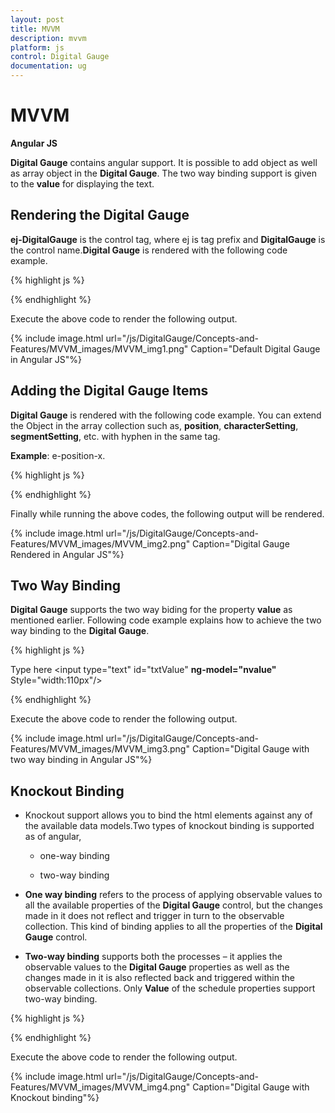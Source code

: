 ```yaml
---
layout: post
title: MVVM
description: mvvm
platform: js
control: Digital Gauge
documentation: ug
---
```


# MVVM

**Angular JS**

**Digital Gauge** contains angular support. It is possible to add object as well as array object in the **Digital Gauge**. The two way binding support is given to the **value** for displaying the text.

## Rendering the Digital Gauge

**ej-DigitalGauge** is the control tag, where ej is tag prefix and **DigitalGauge** is the control name.**Digital Gauge** is rendered with the following code example.

{% highlight js %}

<!--To Render the Digital gauge-->
<!doctype html>
<html ng-app="syncApp">
<head>
<!—Refer the necessary script here-->
</head>
<body ng-controller="DigitalGauge">
<ej-DigitalGauge id="digitalCore" e-height="500" e-load="loadGaugeTheme">
</ej-DigitalGauge>
<script type="text/javascript">
<!—binding the value to the scope variables in application controller-->
angular.module('syncApp', ['ejangular'])
.controller('DigitalGauge', function ($scope) {
$scope.nvalue = “text”;
});
</script>

</body>
</html>


{% endhighlight %}



Execute the above code to render the following output.

{% include image.html url="/js/DigitalGauge/Concepts-and-Features/MVVM_images/MVVM_img1.png" Caption="Default Digital Gauge in Angular JS"%}

## Adding the Digital Gauge Items

**Digital Gauge** is rendered with the following code example. You can extend the Object in the array collection such as, **position**, **characterSetting**, **segmentSetting**, etc. with hyphen in the same tag.

**Example**: e-position-x. 

{% highlight js %}

<!--To Render the Digital gauge-->
<ej-DigitalGauge id="digitalCore">
<!--Adding Item collection to the digital gauge-->
<e-items>
<e-item e-segmentSettings-width="1" e-segmentSettings-spacing="0"
e-value="Syncfusion" e-characterSetting-opacity="0.8"
e-position-x="52" e-position-y="52">
</e-item>
</e-items>
</ej-DigitalGauge>


{% endhighlight %}

Finally while running the above codes, the following output will be rendered.

{% include image.html url="/js/DigitalGauge/Concepts-and-Features/MVVM_images/MVVM_img2.png" Caption="Digital Gauge Rendered in Angular JS"%}

## Two Way Binding

**Digital Gauge** supports the two way biding for the property **value** as mentioned earlier. Following code example explains how to achieve the two way binding to the **Digital Gauge**.

{% highlight js %}

<!doctype html>
<html ng-app="syncApp">
<head>
<meta charset="utf-8">
<!—Refer the necessary script here-->
</head>
<body ng-controller="DigitalGauge">

Type here <input type="text" id="txtValue" **ng-model="nvalue"** Style="width:110px"/>

<ej-DigitalGauge id="digitalCore" e-height="200" e-load="loadGaugeTheme">
<e-items>
<e-item e-segmentSettings-width="1" e-segmentSettings-spacing="0"
e-characterSetting-opacity="0.8" e-position-x="52"
e-value="nvalue" e-position-y="52">
</e-item>
</e-items>
</ej-DigitalGauge>
<script type="text/javascript">

<!—binding the value to the scope variables in application controller-->

angular.module('syncApp', ['ejangular'])
.controller('DigitalGauge', function ($scope) {
$scope.nvalue = "Syncfusion";
});
</script>
</body>
</html>


{% endhighlight %}

Execute the above code to render the following output.

{% include image.html url="/js/DigitalGauge/Concepts-and-Features/MVVM_images/MVVM_img3.png" Caption="Digital Gauge with two way binding in Angular JS"%}



## Knockout Binding

* Knockout support allows you to bind the html elements against any of the available data models.Two types of knockout binding is supported as of angular,

  * one-way binding

  * two-way binding

* **One way binding** refers to the process of applying observable values to all the available properties of the **Digital Gauge** control, but the changes made in it does not reflect and trigger in turn to the observable collection. This kind of binding applies to all the properties of the **Digital Gauge** control.

* **Two-way binding** supports both the processes – it applies the observable values to the **Digital Gauge** properties as well as the changes made in it is also reflected back and triggered within the observable collections. Only **Value** of the schedule properties support two-way binding.



{% highlight js %}


<!DOCTYPE html>
<html xmlns="http://www.w3.org/1999/xhtml">
<head>
<title>Essential JavaScript for Knockout</title>
</head>
<body>
<div id="digitalCore" style="width:100%" data-bind="ejDigitalGauge:({load:'loadGaugeTheme',value:samplevalue,height:305,items:[{position: { x: 52, y: 52 }}]})"></div>
<script type="text/javascript">
$(function () {
window.viewModel = {
**value: ko.observable(“SyncFusion”),**
};
$(function () {
ko.applyBindings(viewModel);
});
});
</script>
</body></html>


{% endhighlight %}

Execute the above code to render the following output.

{% include image.html url="/js/DigitalGauge/Concepts-and-Features/MVVM_images/MVVM_img4.png" Caption="Digital Gauge with Knockout binding"%}


